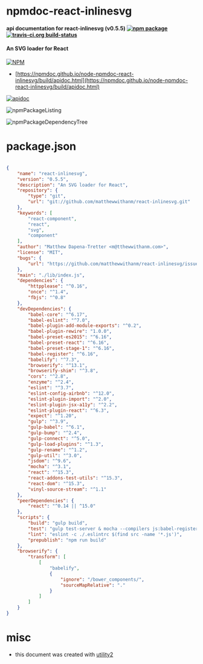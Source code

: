 # npmdoc-react-inlinesvg

#### api documentation for  react-inlinesvg (v0.5.5)  [![npm package](https://img.shields.io/npm/v/npmdoc-react-inlinesvg.svg?style=flat-square)](https://www.npmjs.org/package/npmdoc-react-inlinesvg) [![travis-ci.org build-status](https://api.travis-ci.org/npmdoc/node-npmdoc-react-inlinesvg.svg)](https://travis-ci.org/npmdoc/node-npmdoc-react-inlinesvg)

#### An SVG loader for React

[![NPM](https://nodei.co/npm/react-inlinesvg.png?downloads=true&downloadRank=true&stars=true)](https://www.npmjs.com/package/react-inlinesvg)

- [https://npmdoc.github.io/node-npmdoc-react-inlinesvg/build/apidoc.html](https://npmdoc.github.io/node-npmdoc-react-inlinesvg/build/apidoc.html)

[![apidoc](https://npmdoc.github.io/node-npmdoc-react-inlinesvg/build/screenCapture.buildCi.browser.%252Ftmp%252Fbuild%252Fapidoc.html.png)](https://npmdoc.github.io/node-npmdoc-react-inlinesvg/build/apidoc.html)

![npmPackageListing](https://npmdoc.github.io/node-npmdoc-react-inlinesvg/build/screenCapture.npmPackageListing.svg)

![npmPackageDependencyTree](https://npmdoc.github.io/node-npmdoc-react-inlinesvg/build/screenCapture.npmPackageDependencyTree.svg)



# package.json

```json

{
    "name": "react-inlinesvg",
    "version": "0.5.5",
    "description": "An SVG loader for React",
    "repository": {
        "type": "git",
        "url": "git://github.com/matthewwithanm/react-inlinesvg.git"
    },
    "keywords": [
        "react-component",
        "react",
        "svg",
        "component"
    ],
    "author": "Matthew Dapena-Tretter <m@tthewwithanm.com>",
    "license": "MIT",
    "bugs": {
        "url": "https://github.com/matthewwithanm/react-inlinesvg/issues"
    },
    "main": "./lib/index.js",
    "dependencies": {
        "httpplease": "^0.16",
        "once": "^1.4",
        "fbjs": "^0.8"
    },
    "devDependencies": {
        "babel-core": "^6.17",
        "babel-eslint": "^7.0",
        "babel-plugin-add-module-exports": "^0.2",
        "babel-plugin-rewire": "1.0.0",
        "babel-preset-es2015": "^6.16",
        "babel-preset-react": "^6.16",
        "babel-preset-stage-1": "^6.16",
        "babel-register": "^6.16",
        "babelify": "^7.3",
        "browserify": "^13.1",
        "browserify-shim": "^3.8",
        "cors": "^2.8",
        "enzyme": "^2.4",
        "eslint": "^3.7",
        "eslint-config-airbnb": "^12.0",
        "eslint-plugin-import": "^2.0",
        "eslint-plugin-jsx-a11y": "^2.2",
        "eslint-plugin-react": "^6.3",
        "expect": "^1.20",
        "gulp": "^3.9",
        "gulp-babel": "^6.1",
        "gulp-bump": "^2.4",
        "gulp-connect": "^5.0",
        "gulp-load-plugins": "^1.3",
        "gulp-rename": "^1.2",
        "gulp-util": "^3.0",
        "jsdom": "^9.6",
        "mocha": "^3.1",
        "react": "^15.3",
        "react-addons-test-utils": "^15.3",
        "react-dom": "^15.3",
        "vinyl-source-stream": "^1.1"
    },
    "peerDependencies": {
        "react": "^0.14 || ^15.0"
    },
    "scripts": {
        "build": "gulp build",
        "test": "gulp test-server & mocha --compilers js:babel-register; kill %1",
        "lint": "eslint -c ./.eslintrc $(find src -name '*.js')",
        "prepublish": "npm run build"
    },
    "browserify": {
        "transform": [
            [
                "babelify",
                {
                    "ignore": "/bower_components/",
                    "sourceMapRelative": "."
                }
            ]
        ]
    }
}
```



# misc
- this document was created with [utility2](https://github.com/kaizhu256/node-utility2)
